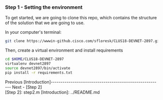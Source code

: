 

### Step 1 - Setting the environment

To get started, we are going to clone this repo, which contains the structure of the solution that we are going to use.

In your computer's terminal:

```bash
git clone https://wwwin-github.cisco.com/sfloresk/CLUS18-DEVNET-2897.git $HOME/CLUS18-DEVNET-2897
```

Then, create a virtual environment and install requirements

```bash
cd $HOME/CLUS18-DEVNET-2897
virtualenv devnet2897
source devnet2897/bin/activate
pip install -r requirements.txt
```

Previous [Introduction]--------------------------------------------------------- Next - [Step 2]   
[Step 2]: step2.m
[Introduction]: ../README.md